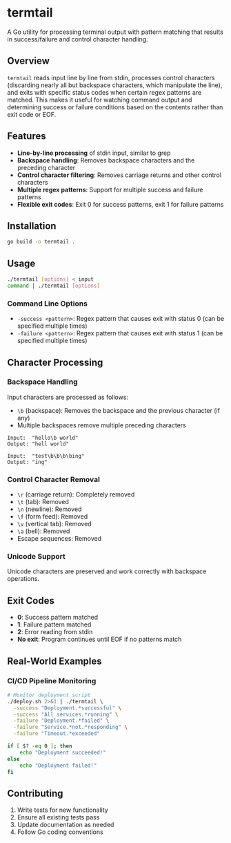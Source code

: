 # termtail

A Go utility for processing terminal output with pattern matching that results in success/failure and control character handling.

## Overview

`termtail` reads input line by line from stdin, processes control characters (discarding nearly all but backspace characters, which manipulate the line), and exits with specific status codes when certain regex patterns are matched. This makes it useful for watching command output and determining success or failure conditions based on the contents rather than exit code or EOF.

## Features

- **Line-by-line processing** of stdin input, similar to grep
- **Backspace handling**: Removes backspace characters and the preceding character
- **Control character filtering**: Removes carriage returns and other control characters
- **Multiple regex patterns**: Support for multiple success and failure patterns
- **Flexible exit codes**: Exit 0 for success patterns, exit 1 for failure patterns

## Installation

```bash
go build -o termtail .
```

## Usage

```bash
./termtail [options] < input
command | ./termtail [options]
```

### Command Line Options

- `-success <pattern>`: Regex pattern that causes exit with status 0 (can be specified multiple times)
- `-failure <pattern>`: Regex pattern that causes exit with status 1 (can be specified multiple times)


## Character Processing

### Backspace Handling
Input characters are processed as follows:
- `\b` (backspace): Removes the backspace and the previous character (if any)
- Multiple backspaces remove multiple preceding characters

```
Input:  "hello\b world"
Output: "hell world"

Input:  "test\b\b\b\bing"  
Output: "ing"
```

### Control Character Removal
- `\r` (carriage return): Completely removed
- `\t` (tab): Removed  
- `\n` (newline): Removed
- `\f` (form feed): Removed
- `\v` (vertical tab): Removed
- `\a` (bell): Removed
- Escape sequences: Removed

### Unicode Support
Unicode characters are preserved and work correctly with backspace operations.

## Exit Codes

- **0**: Success pattern matched
- **1**: Failure pattern matched  
- **2**: Error reading from stdin
- **No exit**: Program continues until EOF if no patterns match

## Real-World Examples

### CI/CD Pipeline Monitoring

```bash
# Monitor deployment script
./deploy.sh 2>&1 | ./termtail \
  -success "Deployment.*successful" \
  -success "All services.*running" \
  -failure "Deployment.*failed" \
  -failure "Service.*not.*responding" \
  -failure "Timeout.*exceeded"

if [ $? -eq 0 ]; then
    echo "Deployment succeeded!"
else
    echo "Deployment failed!"
fi
```

## Contributing

1. Write tests for new functionality
2. Ensure all existing tests pass
3. Update documentation as needed
4. Follow Go coding conventions
